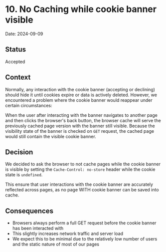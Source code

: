 # 10. No Caching while cookie banner visible

Date: 2024-09-09

## Status

Accepted

## Context

Normally, any interaction with the cookie banner (accepting or declining) should hide it until cookies expire or data is actively deleted. However, we encountered a problem where the cookie banner would reappear under certain circumstances:

When the user after interacting with the banner navigates to another page and then clicks the browser's back button, the browser cache will serve the previously cached page version with the banner still visible. Because the visibility state of the banner is checked on `GET` request, the cached page would still contain the visible cookie banner.

## Decision

We decided to ask the browser to not cache pages while the cookie banner is visible by setting the `Cache-Control: no-store` header while the cookie state is `undefined`.

This ensure that user interactions with the cookie banner are accurately reflected across pages, as no page WITH cookie banner can be saved into cache.

## Consequences

- Browsers always perform a full GET request before the cookie banner has been interacted with
- This slightly increases network traffic and server load
- We expect this to be minimal due to the relatively low number of users and the static nature of most of our pages

